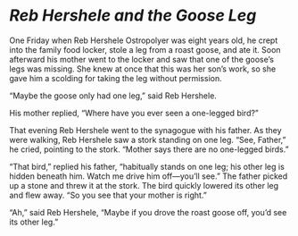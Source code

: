 # ***Reb Hershele and the Goose Leg***



One Friday when Reb Hershele Ostropolyer was eight years old, he crept into the family food locker, stole a leg from a roast goose, and ate it. Soon afterward his mother went to the locker and saw that one of the goose’s legs was missing. She knew at once that this was her son’s work, so she gave him a scolding for taking the leg without permission.

“Maybe the goose only had one leg,” said Reb Hershele.

His mother replied, “Where have you ever seen a one-legged bird?”

That evening Reb Hershele went to the synagogue with his father. As they were walking, Reb Hershele saw a stork standing on one leg. “See, Father,” he cried, pointing to the stork. “Mother says there are no one-legged birds.”

“That bird,” replied his father, “habitually stands on one leg; his other leg is hidden beneath him. Watch me drive him off—you’ll see.” The father picked up a stone and threw it at the stork. The bird quickly lowered its other leg and flew away. “So you see that your mother is right.”

“Ah,” said Reb Hershele, “Maybe if you drove the roast goose off, you’d see its other leg.”